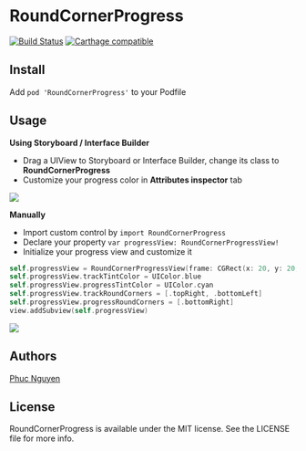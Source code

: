 # RoundCornerProgress
[![Build Status](https://travis-ci.org/phucnm/RoundCornerProgress.svg?branch=master)](https://travis-ci.org/phucnm/RoundCornerProgress)
[![Carthage compatible](https://img.shields.io/badge/Carthage-compatible-4BC51D.svg?style=flat)](https://github.com/Carthage/Carthage)
## Install
  Add ``` pod 'RoundCornerProgress' ``` to your Podfile
## Usage
**Using Storyboard / Interface Builder**
* Drag a UIView to Storyboard or Interface Builder, change its class to **RoundCornerProgress**
* Customize your progress color in **Attributes inspector** tab
<img src="IB.png">

**Manually**
* Import custom control by `import RoundCornerProgress`
* Declare your property `var progressView: RoundCornerProgressView!`
* Initialize your progress view and customize it
```swift
self.progressView = RoundCornerProgressView(frame: CGRect(x: 20, y: 20, width: 200, height: 20))
self.progressView.trackTintColor = UIColor.blue
self.progressView.progressTintColor = UIColor.cyan
self.progressView.trackRoundCorners = [.topRight, .bottomLeft]
self.progressView.progressRoundCorners = [.bottomRight]
view.addSubview(self.progressView)
```
<img src="Manually.png">

## Authors

[Phuc Nguyen](https://github.com/phucnm)

## License

RoundCornerProgress is available under the MIT license. See the LICENSE file for more info.
